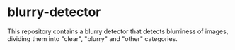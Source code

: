 # blurry-detector
This repository contains a blurry detector that detects blurriness of images, dividing them into "clear", "blurry" and "other" categories. 
